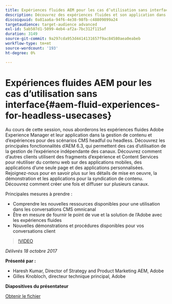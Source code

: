 ```yaml
---
title: Expériences fluides AEM pour les cas d’utilisation sans interface
description: Découvrez des expériences fluides et son application dans la gestion de contenu et d’expériences pour des scénarios CMS headful ou headless. Découvrez les principales fonctionnalités d’AEM 6.3, qui permettent des cas d’utilisation de la gestion de l’expérience indépendante des canaux, et bien plus encore.
discoiquuid: 0a81aa6a-94f6-4e38-98fb-c48809899a24
targetaudience: target-audience advanced
exl-id: 5ab507d1-5099-4eb4-af2a-7bc312f115af
duration: 3149
source-git-commit: 9a297cda953d4414131657f9ac84580aea0eabeb
workflow-type: tm+mt
source-wordcount: '193'
ht-degree: 0%

---
```


# Expériences fluides AEM pour les cas d’utilisation sans interface{#aem-fluid-experiences-for-headless-usecases}

Au cours de cette session, nous aborderons les expériences fluides Adobe Experience Manager et leur application dans la gestion de contenu et d’expériences pour des scénarios CMS headful ou headless. Découvrez les principales fonctionnalités d’AEM 6.3, qui permettent des cas d’utilisation de la gestion de l’expérience indépendante des canaux. Découvrez comment d’autres clients utilisent des fragments d’expérience et Content Services pour réutiliser du contenu web sur des applications mobiles, des applications d’une seule page et des applications personnalisées. Rejoignez-nous pour en savoir plus sur les détails de mise en oeuvre, la démonstration et les applications pour la syndication de contenu. Découvrez comment créer une fois et diffuser sur plusieurs canaux.

Principales mesures à prendre :

* Comprendre les nouvelles ressources disponibles pour une utilisation dans les conversations CMS omnicanal
* Être en mesure de fournir le point de vue et la solution de l’Adobe avec les expériences fluides
* Nouvelles démonstrations et procédures disponibles pour vos conversations client

>[!VIDEO](https://video.tv.adobe.com/v/20495/?quality=9)

*Délivrés 18 octobre 2017*

**Présenté par :**

* Haresh Kumar, Director of Strategy and Product Marketing AEM, Adobe
* Gilles Knobloch, directeur technique principal, Adobe

**Diapositives du présentateur**

[Obtenir le fichier](assets/gems-fluid-experiencesoct1617.pdf)
<!--
[Get back to the Overview](https://helpx.adobe.com/fr/experience-manager/kt/eseminars/gems/aem-index.html)
-->
